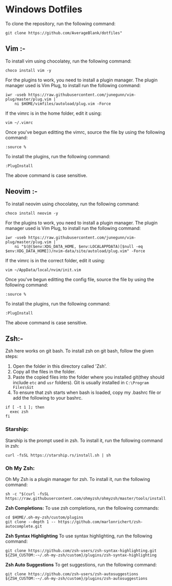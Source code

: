 # Windows Dotfiles

To clone the repository, run the following command:

```
git clone https://github.com/AverageBlank/dotfiles"
```

## Vim :-

To install vim using chocolatey, run the following command:

```
choco install vim -y
```

For the plugins to work, you need to install a plugin manager. The plugin manager used is Vim Plug, to install run the following command:

```
iwr -useb https://raw.githubusercontent.com/junegunn/vim-plug/master/plug.vim |`
    ni $HOME/vimfiles/autoload/plug.vim -Force
```

If the vimrc is in the home folder, edit it using:

```
vim ~/.vimrc
```

Once you've begun editting the vimrc, source the file by using the following command:

```
:source %
```

To install the plugins, run the following command:

```
:PlugInstall
```

The above command is case sensitive.

## Neovim :-

To install neovim using chocolatey, run the following command:

```
choco install neovim -y
```

For the plugins to work, you need to install a plugin manager. The plugin manager used is Vim Plug, to install run the following command:

```
iwr -useb https://raw.githubusercontent.com/junegunn/vim-plug/master/plug.vim |`
    ni "$(@($env:XDG_DATA_HOME, $env:LOCALAPPDATA)[$null -eq $env:XDG_DATA_HOME])/nvim-data/site/autoload/plug.vim" -Force
```

If the vimrc is in the correct folder, edit it using:

```
vim ~/AppData/local/nvim/init.vim
```

Once you've begun editting the config file, source the file by using the following command:

```
:source %
```

To install the plugins, run the following command:

```
:PlugInstall
```

The above command is case sensitive.

## Zsh:-

Zsh here works on git bash.
To install zsh on git bash, follow the given steps:

1. Open the folder in this directory called 'Zsh'.
2. Copy all the files in the folder.
3. Paste the copied files into the folder where you installed git(they should include `etc` and `usr` folders). Git is usually installed in `C:\Program Files\Git`
4. To ensure that zsh starts when bash is loaded, copy my .bashrc file or add the following to your bashrc.

```
if [ -t 1 ]; then
  exec zsh
fi
```

### Starship:

Starship is the prompt used in zsh.
To install it, run the following command in zsh:

```
curl -fsSL https://starship.rs/install.sh | sh
```

### Oh My Zsh:

Oh My Zsh is a plugin manager for zsh.
To install it, run the following command:

```
sh -c "$(curl -fsSL https://raw.githubusercontent.com/ohmyzsh/ohmyzsh/master/tools/install.sh)"
```

<b>Zsh Completions:</b>
To use zsh completions, run the following commands:

```
cd $HOME/.oh-my-zsh/custom/plugins
git clone --depth 1 -- https://github.com/marlonrichert/zsh-autocomplete.git
```

<b>Zsh Syntax Highlighting</b>
To use syntax highlighting, run the following command:

```
git clone https://github.com/zsh-users/zsh-syntax-highlighting.git ${ZSH_CUSTOM:-~/.oh-my-zsh/custom}/plugins/zsh-syntax-highlighting
```

<b>Zsh Auto Suggestions</b>
To get suggestions, run the following command:

```
git clone https://github.com/zsh-users/zsh-autosuggestions ${ZSH_CUSTOM:-~/.oh-my-zsh/custom}/plugins/zsh-autosuggestions
```
